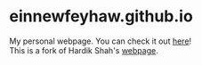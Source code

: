 # einnewfeyhaw.github.io

My personal webpage. You can check it out [here](https://einnewfeyhaw.github.io/)!
<br>
This is a fork of Hardik Shah's [webpage](https://github.com/hardik01shah/hardik01shah.github.io).
